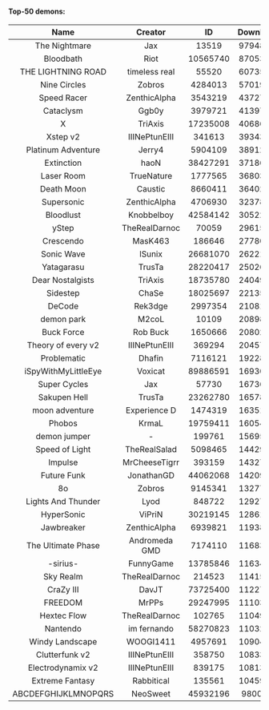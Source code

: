 #### Top-50 demons:

| Name | Creator | ID | Downloads | Likes |
|:---:|:---:|:---:|:---:|:---:|
| The Nightmare | Jax | 13519 | 97948805 | 5183832
| Bloodbath | Riot | 10565740 | 87053802 | 4154200
| THE LIGHTNING ROAD | timeless real | 55520 | 60735792 | 2901640
| Nine Circles | Zobros | 4284013 | 57019158 | 3074137
| Speed Racer | ZenthicAlpha | 3543219 | 43727868 | 2266821
| Cataclysm | Ggb0y | 3979721 | 41397241 | 1311560
| X | TriAxis | 17235008 | 40686680 | 2065601
| Xstep v2 | IIINePtunEIII | 341613 | 39343560 | 1543766
| Platinum Adventure | Jerry4 | 5904109 | 38912022 | 2462837
| Extinction | haoN | 38427291 | 37186313 | 1300289
| Laser Room | TrueNature | 1777565 | 36803146 | 1188376
| Death Moon  | Caustic | 8660411 | 36402350 | 1853378
| Supersonic | ZenthicAlpha | 4706930 | 32378442 | 1508769
| Bloodlust | Knobbelboy | 42584142 | 30522565 | 977411
| yStep | TheRealDarnoc | 70059 | 29615259 | 1045178
| Crescendo | MasK463 | 186646 | 27780349 | 1013535
| Sonic Wave | lSunix | 26681070 | 26221494 | 846771
| Yatagarasu  | TrusTa | 28220417 | 25026655 | 975103
| Dear Nostalgists | TriAxis | 18735780 | 24049891 | 1305403
| Sidestep | ChaSe | 18025697 | 22135735 | 976420
| DeCode | Rek3dge | 2997354 | 21081099 | 1001335
| demon park | M2coL | 10109 | 20898803 | 738183
| Buck Force | Rob Buck | 1650666 | 20802752 | 576140
| Theory of every v2 | IIINePtunEIII | 369294 | 20457555 | 773843
| Problematic | Dhafin | 7116121 | 19228986 | 1042534
| iSpyWithMyLittleEye | Voxicat | 89886591 | 16930188 | 1471026
| Super Cycles | Jax | 57730 | 16736514 | 635668
| Sakupen Hell | TrusTa | 23262780 | 16578959 | 523848
| moon adventure | Experience D | 1474319 | 16351112 | 495438
| Phobos | KrmaL | 19759411 | 16054494 | 603367
| demon jumper | - | 199761 | 15695774 | 593737
| Speed of Light | TheRealSalad | 5098465 | 14429342 | 726361
| Impulse | MrCheeseTigrr | 393159 | 14327255 | 774563
| Future Funk | JonathanGD | 44062068 | 14209080 | 696126
| 8o | Zobros | 9145341 | 13277774 | 702663
| Lights And Thunder | Lyod | 848722 | 12927984 | 636448
| HyperSonic | ViPriN | 30219145 | 12861165 | 502166
| Jawbreaker | ZenthicAlpha | 6939821 | 11938845 | 661092
| The Ultimate Phase | Andromeda GMD | 7174110 | 11683762 | 478751
| -sirius- | FunnyGame | 13785846 | 11634554 | 730159
| Sky Realm | TheRealDarnoc | 214523 | 11415156 | 505762
| CraZy III | DavJT | 73725400 | 11227168 | 621354
| FREEDOM | MrPPs | 29247995 | 11103887 | 587489
| Hextec Flow | TheRealDarnoc | 102765 | 11049510 | 527707
| Nantendo | im fernando | 58270823 | 11032104 | 706653
| Windy Landscape | WOOGI1411 | 4957691 | 10904972 | 644541
| Clutterfunk v2 | IIINePtunEIII | 358750 | 10833528 | 472926
| Electrodynamix v2 | IIINePtunEIII | 839175 | 10813207 | 415019
| Extreme Fantasy | Rabbitical | 135561 | 10459661 | 437347
| ABCDEFGHIJKLMNOPQRS | NeoSweet | 45932196 | 9800570 | 702985
